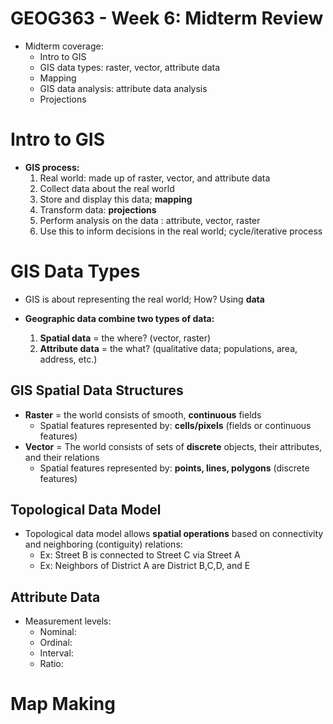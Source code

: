 # GEOG363 - Week 6: Midterm Review
- Midterm coverage:
    - Intro to GIS
    - GIS data types: raster, vector, attribute data
    - Mapping
    - GIS data analysis: attribute data analysis
    - Projections

# Intro to GIS
- **GIS process:**
    1. Real world: made up of raster, vector, and attribute data
    2. Collect data about the real world
    3. Store and display this data; **mapping**
    4. Transform data: **projections**
    5. Perform analysis on the data : attribute, vector, raster
    6. Use this to inform decisions in the real world; cycle/iterative process
    

# GIS Data Types
- GIS is about representing the real world; How? Using **data**

- **Geographic data combine two types of data:**
    1. **Spatial data** = the where? (vector, raster)
    2. **Attribute data** = the what? (qualitative data; populations, area, address, etc.)

## GIS Spatial Data Structures
- **Raster** = the world consists of smooth, **continuous** fields
    - Spatial features represented by: **cells/pixels** (fields or continuous features)
- **Vector** = The world consists of sets of **discrete** objects, their attributes, and their relations
    - Spatial features represented by: **points, lines, polygons** (discrete features)

## Topological Data Model
- Topological data model allows **spatial operations** based on connectivity and neighboring (contiguity) relations:
    - Ex: Street B is connected to Street C via Street A
    - Ex: Neighbors of District A are District B,C,D, and E

## Attribute Data

- Measurement levels:
    - Nominal:
    - Ordinal:
    - Interval:
    - Ratio:

# Map Making